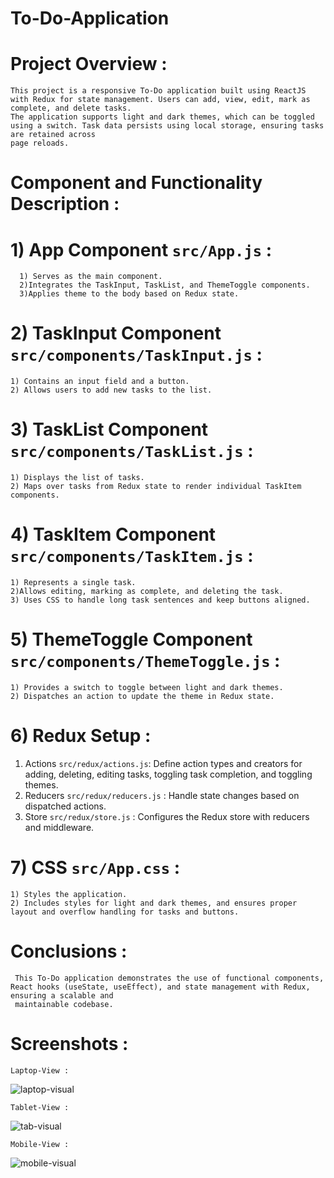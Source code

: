 # To-Do-Application

# Project Overview :
    This project is a responsive To-Do application built using ReactJS with Redux for state management. Users can add, view, edit, mark as complete, and delete tasks. 
    The application supports light and dark themes, which can be toggled using a switch. Task data persists using local storage, ensuring tasks are retained across 
    page reloads.
    
# Component and Functionality Description :

 # 1) App Component `src/App.js` :
      1) Serves as the main component.
      2)Integrates the TaskInput, TaskList, and ThemeToggle components.
      3)Applies theme to the body based on Redux state.
      
 # 2) TaskInput Component `src/components/TaskInput.js` :
    1) Contains an input field and a button.
    2) Allows users to add new tasks to the list.
    
 # 3) TaskList Component `src/components/TaskList.js` :
    1) Displays the list of tasks.
    2) Maps over tasks from Redux state to render individual TaskItem components.
    
 # 4) TaskItem Component `src/components/TaskItem.js` :
    1) Represents a single task.
    2)Allows editing, marking as complete, and deleting the task.
    3) Uses CSS to handle long task sentences and keep buttons aligned.
    
 # 5) ThemeToggle Component `src/components/ThemeToggle.js` :
    1) Provides a switch to toggle between light and dark themes.
    2) Dispatches an action to update the theme in Redux state.
    
 # 6) Redux Setup :    
  1) Actions `src/redux/actions.js`: Define action types and creators for adding, deleting, editing tasks, toggling task completion, and toggling themes.
  2) Reducers `src/redux/reducers.js` : Handle state changes based on dispatched actions.
  3) Store `src/redux/store.js` : Configures the Redux store with reducers and middleware.
    
 # 7) CSS `src/App.css` :
    1) Styles the application.
    2) Includes styles for light and dark themes, and ensures proper layout and overflow handling for tasks and buttons. 
    
# Conclusions :
     This To-Do application demonstrates the use of functional components, React hooks (useState, useEffect), and state management with Redux, ensuring a scalable and 
     maintainable codebase.
     
# Screenshots :
    Laptop-View :   
![laptop-visual](https://github.com/Kunal-Deep011/To-Do-Redux-Application/assets/117732649/a5f7a49f-3224-4d34-ae52-415376fe1f3e)

    Tablet-View :
![tab-visual](https://github.com/Kunal-Deep011/To-Do-Redux-Application/assets/117732649/473eb812-b886-4476-8cda-ea5c92fe6888)

    Mobile-View :
![mobile-visual](https://github.com/Kunal-Deep011/To-Do-Redux-Application/assets/117732649/4ec6638b-7af8-44f6-b01b-f518f9dddc7d)






